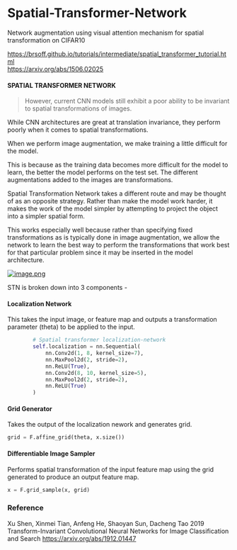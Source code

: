 # Spatial-Transformer-Network
Network augmentation using visual attention mechanism for spatial transformation on CIFAR10



https://brsoff.github.io/tutorials/intermediate/spatial_transformer_tutorial.html<br/>
https://arxiv.org/abs/1506.02025<br/>


#### SPATIAL TRANSFORMER NETWORK

> However, current CNN models still exhibit a poor ability to be invariant to spatial transformations of images.


While CNN architectures are great at translation invariance, they perform poorly when it comes to spatial transformations. 

When we perform image augmentation, we make training a little difficult for the model. 

This is because as the training data becomes more difficult for the model to learn, the better the model
performs on the test set. The different augmentations added to the images are transformations. 

Spatial Transformation Network takes a different route and may be thought of as an opposite strategy. Rather than make
the model work harder, it makes the work of the model simpler by attempting to project the object into a simpler spatial form. 

This works especially well because rather than specifying fixed transformations as is typically done in image augmentation, 
we allow the network to learn the best way to perform the transformations that work best for that particular problem since
it may be inserted in the model architecture. 


[![image.png](https://i.postimg.cc/k429vB52/image.png)](https://postimg.cc/R6xjMCKm)


STN is broken down into 3 components - 

#### Localization Network
This takes the input image, or feature map and outputs a transformation parameter (theta) 
to be applied to the input. 


```python
        # Spatial transformer localization-network
        self.localization = nn.Sequential(
            nn.Conv2d(1, 8, kernel_size=7),
            nn.MaxPool2d(2, stride=2),
            nn.ReLU(True),
            nn.Conv2d(8, 10, kernel_size=5),
            nn.MaxPool2d(2, stride=2),
            nn.ReLU(True)
        )
```


#### Grid Generator
Takes the output of the localization nework and generates grid.

```python
grid = F.affine_grid(theta, x.size())
```


#### Differentiable Image Sampler
Performs spatial transformation of the input feature map using the grid 
generated to produce an output feature map. 


```python
x = F.grid_sample(x, grid)
```




### Reference
Xu Shen, Xinmei Tian, Anfeng He, Shaoyan Sun, Dacheng Tao 2019 Transform-Invariant Convolutional Neural Networks for Image Classification and Search https://arxiv.org/abs/1912.01447
